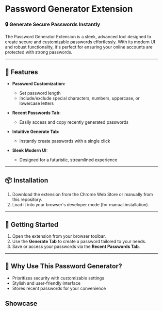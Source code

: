 # Password Generator Extension

### 🔒 Generate Secure Passwords Instantly

The Password Generator Extension is a sleek, advanced tool designed to create secure and customizable passwords effortlessly. With its modern UI and robust functionality, it's perfect for ensuring your online accounts are protected with strong passwords.

---

## 🌟 Features

- **Password Customization:**  
  - Set password length  
  - Include/exclude special characters, numbers, uppercase, or lowercase letters  

- **Recent Passwords Tab:**  
  - Easily access and copy recently generated passwords  

- **Intuitive Generate Tab:**  
  - Instantly create passwords with a single click  

- **Sleek Modern UI:**  
  - Designed for a futuristic, streamlined experience  

---

## 📦 Installation

1. Download the extension from the Chrome Web Store or manually from this repository.
2. Load it into your browser's developer mode (for manual installation).  

---

## 🚀 Getting Started

1. Open the extension from your browser toolbar.  
2. Use the **Generate Tab** to create a password tailored to your needs.  
3. Save or access your passwords via the **Recent Passwords Tab**.  

---

## 🔐 Why Use This Password Generator?

- Prioritizes security with customizable settings  
- Stylish and user-friendly interface  
- Stores recent passwords for your convenience  

## Showcase

